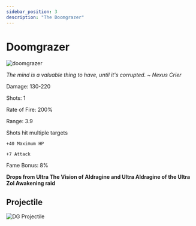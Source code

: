 ```yaml
---
sidebar_position: 3
description: "The Doomgrazer"
---
```


# Doomgrazer

![doomgrazer](https://vwiki.valorserver.com/api/item/picture/doomgrazer)

<i>The mind is a valuable thing to have, until it's corrupted. ~ Nexus Crier</i>

Damage: 130-220

Shots: 1

Rate of Fire: 200%

Range: 3.9

Shots hit multiple targets

    +40 Maximum HP
    
    +7 Attack

Fame Bonus: 8%

**Drops from Ultra The Vision of Aldragine and Ultra Aldragine of the Ultra Zol Awakening raid**

## Projectile

![DG Projectile](https://cdn.discordapp.com/attachments/948363241631916122/950407098586509312/Doomgrazer.gif)

